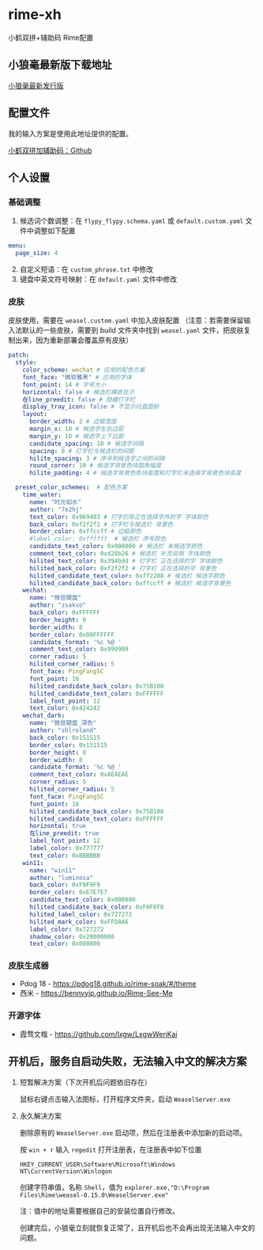 # rime-xh
小鹤双拼+辅助码 Rime配置

## 小狼毫最新版下载地址
[小狼毫最新发行版](https://github.com/Techince/weasel/releases)

## 配置文件

我的输入方案是使用此地址提供的配置。

[小鹤双拼加辅助码：Github](https://github.com/gaboolic/rime-shuangpin-fuzhuma)


## 个人设置

### 基础调整

1. 候选词个数调整：在 `flypy_flypy.schema.yaml` 或 `default.custom.yaml` 文件中调整如下配置
```yaml
menu:
  page_size: 4
```

2. 自定义短语：在 `custom_phrase.txt` 中修改
3. 键盘中英文符号映射：在 `default.yaml` 文件中修改

### 皮肤

皮肤使用，需要在 `weasel.custom.yaml` 中加入皮肤配置
（注意：若需要保留输入法默认的一些皮肤，需要到 build 文件夹中找到 `weasel.yaml` 文件，把皮肤复制出来，因为重新部署会覆盖原有皮肤）

```yaml
patch: 
  style:
    color_scheme: wechat # 应用的配色方案
    font_face: "微软雅黑" # 应用的字体
    font_point: 14 # 字号大小
    horizontal: false # 候选栏横排显示
    在line_preedit: false # 隐藏打字栏
    display_tray_icon: false # 不显示托盘图标
    layout:
      border_width: 2 # 边框宽度
      margin_x: 10 # 候选字左右边距
      margin_y: 10 # 候选字上下边距
      candidate_spacing: 10 # 候选字间隔
      spacing: 8 # 打字栏与候选栏的间距
      hilite_spacing: 3 # 序号和候选字之间的间隔
      round_corner: 10 # 候选字背景色块圆角幅度
      hilite_padding: 4 # 候选字背景色色块高度和打字栏未选择字背景色块高度

  preset_color_schemes:  # 配色方案
    time_water: 
      name: "时光如水" 
      author: "7e2hj" 
      text_color: 0x969483 # 打字栏除正在选择字外的字 字体颜色
      back_color: 0xf2f2f2 # 打字栏与候选栏 背景色
      border_color: 0xffccff # 边框颜色
      #label_color: 0xffffff  # 候选栏 序号颜色
      candidate_text_color: 0x000000 # 候选栏 未候选字颜色
      comment_text_color: 0xd28b26 # 候选栏 补充说明 字体颜色
      hilited_text_color: 0x394bdd # 打字栏 正在选择的字 字体颜色
      hilited_back_color: 0xf2f2f2 # 打字栏 正在选择的字 背景色
      hilited_candidate_text_color: 0xff2288 # 候选栏 候选字颜色
      hilited_candidate_back_color: 0xffccff # 候选栏 候选字背景色
    wechat:
      name: "微信键盘" 
      author: "zsakvo"
      back_color: 0xFFFFFF
      border_height: 0
      border_width: 8
      border_color: 0x00FFFFFF
      candidate_format: '%c %@ '
      comment_text_color: 0x999999
      corner_radius: 5
      hilited_corner_radius: 5
      font_face: PingFangSC
      font_point: 16
      hilited_candidate_back_color: 0x75B100
      hilited_candidate_text_color: 0xFFFFFF
      label_font_point: 12
      text_color: 0x424242
    wechat_dark:
      name: "微信键盘_深色"
      author: "shlroland"
      back_color: 0x151515
      border_color: 0x151515
      border_height: 0
      border_width: 8
      candidate_format: '%c %@ '
      comment_text_color: 0xAEAEAE
      corner_radius: 5
      hilited_corner_radius: 5
      font_face: PingFangSC
      font_point: 16
      hilited_candidate_back_color: 0x75B100
      hilited_candidate_text_color: 0xFFFFFF
      horizontal: true
      在line_preedit: true
      label_font_point: 12
      label_color: 0x777777
      text_color: 0xBBBBBB
    win11:
      name: "win11"
      author: "luminosa"
      back_color: 0xF9F9F9
      border_color: 0xE7E7E7
      candidate_text_color: 0x000000
      hilited_candidate_back_color: 0xF0F0F0
      hilited_label_color: 0x727272
      hilited_mark_color: 0xFFD8A6
      label_color: 0x727272
      shadow_color: 0x20000000
      text_color: 0x000000
```


### 皮肤生成器

- Pdog 18 - https://pdog18.github.io/rime-soak/#/theme
- 西米 -  https://bennyyip.github.io/Rime-See-Me

### 开源字体

- 霞骛文楷 - https://github.com/lxgw/LxgwWenKai


## 开机后，服务自启动失败，无法输入中文的解决方案

1. 短暂解决方案（下次开机后问题依旧存在）
  
   鼠标右键点击输入法图标，打开程序文件夹，启动 `WeaselServer.exe`

2. 永久解决方案
   
   删除原有的 `WeaselServer.exe` 启动项，然后在注册表中添加新的启动项。
   
   按 `win + r` 输入 `regedit` 打开注册表，在注册表中如下位置
   ```
   HKEY_CURRENT_USER\Software\Microsoft\Windows NT\CurrentVersion\Winlogon 
   ```
   创建字符串值，名称 `Shell`，值为 `explorer.exe,"D:\Program Files\Rime\weasel-0.15.0\WeaselServer.exe"` 

   注：值中的地址需要根据自己的安装位置自行修改。

   创建完后，小狼毫立刻就恢复正常了，且开机后也不会再出现无法输入中文的问题。
